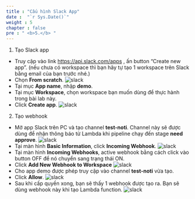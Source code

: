 ```yaml
---
title : "Cấu hình Slack App"
date :  "`r Sys.Date()`" 
weight : 5
chapter : false
pre : " <b>5.</b> "
---
```


1. Tạo Slack app
  + Truy cập vào link https://api.slack.com/apps , ấn button “Create new app”.
  (nếu chưa có workspace thì bạn hãy tự tạo 1 workspace trên Slack bằng email của bạn trước nhé.)
  + Chọn **From scratch**.
  ![slack](/images/slack/001.png)
  + Tại mục **App name**, nhập **demo**.
  + Tại mục **Workspace**, chọn workspace bạn muốn dùng để thực hành trong bài lab này.
  + Click **Create app**.
  ![slack](/images/slack/002.png)

2. Tạo webhook
  + Mở app Slack trên PC và tạo channel **test-noti**. Channel này sẽ được dùng để nhận thông báo từ Lambda khi pipeline chạy đến stage **need approve**. 
  ![slack](/images/slack/004.png)
  + Tại màn hình **Basic Information**, click **Incoming Webhook**.
  ![slack](/images/slack/003.png)
  + Tại màn hình **Incoming Webhooks**, active webhook bằng cách click vào button OFF để nó chuyển sang trạng thái ON.
  + Click **Add New Webhook to Workspace**
  ![slack](/images/slack/005.png)
  + Cho app demo được phép truy cập vào channel **test-noti** vừa tạo.
  + Click **Allow**.
  ![slack](/images/slack/006.png)
  + Sau khi cấp quyền xong, bạn sẽ thấy 1 webhook được tạo ra. Bạn sẽ dùng webhook này khi tạo Lambda function.
  ![slack](/images/slack/007.png)

